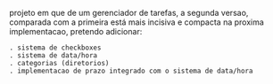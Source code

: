 projeto em que de um gerenciador de tarefas,
a segunda versao, comparada com a primeira está
mais incisiva e compacta na proxima implementacao,
pretendo adicionar:

	. sistema de checkboxes
	. sistema de data/hora
	. categorias (diretorios)
	. implementacao de prazo integrado com o sistema de data/hora

